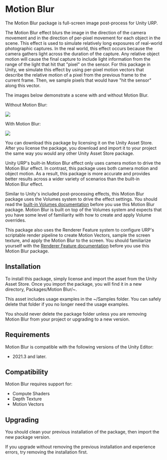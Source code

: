 Motion Blur
=================

The Motion Blur package is full-screen image post-process for Unity URP.

The Motion Blur effect blurs the image in the direction of the camera movement and in the direction of per-pixel movement for each object in the scene. This effect is used to simulate relatively long exposures of real-world photographic captures. In the real world, this effect occurs because the camera gathers light across the duration of the capture. Any relative object motion will cause the final capture to include light information from the range of the light that hit that "pixel" on the sensor. For this package in Unity, we simulate this effect by using per-pixel motion vectors that describe the relative motion of a pixel from the previous frame to the current frame. Then, we sample pixels that would have "hit the sensor" along this vector.

The images below demonstrate a scene with and without Motion Blur.

Without Motion Blur:

![](/img/motion-blur/cover-1.webp)

With Motion Blur:

![](/img/motion-blur/cover-2.webp)

You can download this package by licensing it on the Unity Asset Store. After you license the package, you download and import it to your project the same way you would any other Unity Asset Store package.

Unity URP's built-in Motion Blur effect only uses camera motion to drive the Motion Blur effect. In contrast, this package uses both camera motion and object motion. As a result, this package is more accurate and provides better results across a wider variety of scenarios than the built-in Motion Blur effect.

Similar to Unity's included post-processing effects, this Motion Blur package uses the Volumes system to drive the effect settings. You should read the [built-in Volumes documentation](https://docs.unity3d.com/Packages/com.unity.render-pipelines.universal@16.0/manual/Volumes.html) before you use this Motion Blur package. Motion Blur is built on top of the Volumes system and expects that you have some level of familiarity with how to create and apply Volume overrides.

This package also uses the Renderer Feature system to configure URP's scriptable render pipeline to create Motion Vectors, sample the screen texture, and apply the Motion Blur to the screen. You should familiarize yourself with the [Renderer Feature documentation](https://docs.unity3d.com/Packages/com.unity.render-pipelines.universal@16.0/manual/urp-renderer-feature-how-to-add.html) before you use this Motion Blur package.

Installation
------------

To install this package, simply license and import the asset from the Unity Asset Store. Once you import the package, you will find it in a new directory, Packages/Motion Blur/~.

This asset includes usage examples in the ~/Samples folder. You can safely delete that folder if you no longer need the usage examples.

You should never delete the package folder unless you are removing Motion Blur from your project or upgrading to a new version.

Requirements
------------

Motion Blur is compatible with the following versions of the Unity Editor:

- 2021.3 and later.

Compatibility
-------------

Motion Blur requires support for:

- Compute Shaders
- Depth Texture
- Motion Vectors

Upgrading
---------

You should clean your previous installation of the package, then import the new package version.

If you upgrade without removing the previous installation and experience errors, try removing the installation first.
